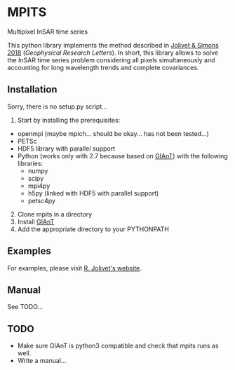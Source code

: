 # MPITS
Multipixel InSAR time series

This python library implements the method described in [Jolivet & Simons 2018](http://onlinelibrary.wiley.com/doi/10.1002/2017GL076533/full) (*Geophysical Research Letters*). In short, this library allows to solve the InSAR time series problem considering all pixels simultaneously and accounting for long wavelength trends and complete covariances. 

## Installation

Sorry, there is no setup.py script...

1. Start by installing the prerequisites: 
  - openmpi (maybe mpich... should be okay... has not been tested...)
  - PETSc
  - HDF5 library with parallel support
  - Python (works only with 2.7 because based on [GIAnT](http://earthdef.caltech.edu/projects/giant)) with the following libraries:
    - numpy
    - scipy
    - mpi4py
    - h5py (linked with HDF5 with parallel support)
    - petsc4py 
  
2. Clone mpits in a directory
3. Install [GIAnT](http://earthdef.caltech.edu/projects/giant)
4. Add the appropriate directory to your PYTHONPATH 

## Examples

For examples, please visit [R. Jolivet's website](http://www.geologie.ens.fr/~jolivet).

## Manual

See TODO...

## TODO

- Make sure GIAnT is python3 compatible and check that mpits runs as well.
- Write a manual...



